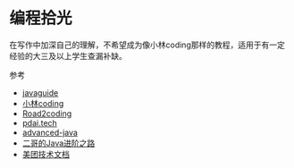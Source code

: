# 编程拾光
在写作中加深自己的理解，不希望成为像小林coding那样的教程，适用于有一定经验的大三及以上学生查漏补缺。

参考
- [javaguide](https://javaguide.cn/home.html)
- [小林coding](https://xiaolincoding.com/interview/)
- [Road2coding](https://www.r2coding.com/#/?id=spring系列框架)
- [pdai.tech](https://pdai.tech/md/interview/x-interview.html)
- [advanced-java](https://java.doocs.org/#/)
- [二哥的Java进阶之路](https://javabetter.cn)
- [美团技术文档](https://tech.meituan.com)